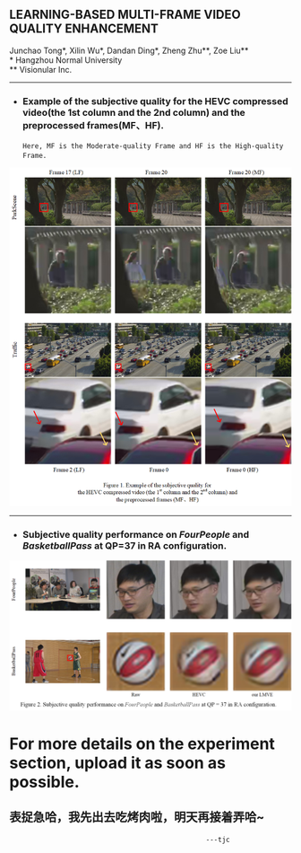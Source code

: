 ## LEARNING-BASED MULTI-FRAME VIDEO QUALITY ENHANCEMENT
Junchao Tong*, Xilin Wu*, Dandan Ding*, Zheng Zhu**, Zoe Liu**<br>
\* Hangzhou Normal University<br>
** Visionular Inc.<br>

___
* ### Example of the subjective quality for the HEVC compressed video(the 1st column and the 2nd column) and the preprocessed frames(MF、HF).
    `Here, MF is the Moderate-quality Frame and HF is the High-quality Frame.`
    
![](https://github.com/IVC-Projects/LMVE/blob/master/READYME_PNG/主观图排版_wraped.png)

___
* ### Subjective quality performance on *FourPeople* and *BasketballPass* at QP=37 in RA configuration.
![](https://github.com/IVC-Projects/LMVE/blob/master/READYME_PNG/主观图排版_LMVE.png)<br>


# For more details on the experiment section, upload it as soon as possible.
## 表捉急哈，我先出去吃烤肉啦，明天再接着弄哈~
                                                     ---tjc
